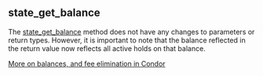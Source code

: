 ## state_get_balance
The [state_get_balance](./rpc-2.0/state_get_balance.json) method does not have any changes to parameters or return types. However, it is important to note that the balance reflected in the return value now reflects all active holds on that balance. 

[More on balances, and fee elimination in Condor](../005-fee-elimination.md)







